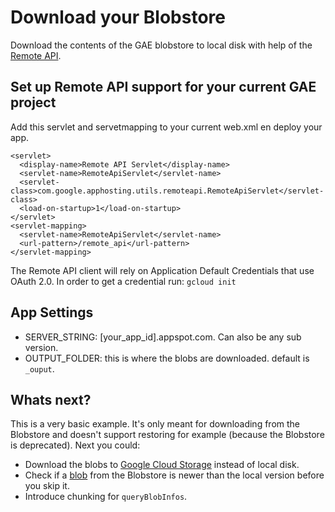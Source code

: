 # Download your Blobstore
Download the contents of the GAE blobstore to local disk with help of the [Remote API](https://cloud.google.com/appengine/docs/java/tools/remoteapi). 

## Set up Remote API support for your current GAE project
Add this servlet and servetmapping to your current web.xml en deploy your app.

```
<servlet>
  <display-name>Remote API Servlet</display-name>
  <servlet-name>RemoteApiServlet</servlet-name>
  <servlet-class>com.google.apphosting.utils.remoteapi.RemoteApiServlet</servlet-class>
  <load-on-startup>1</load-on-startup>
</servlet>
<servlet-mapping>
  <servlet-name>RemoteApiServlet</servlet-name>
  <url-pattern>/remote_api</url-pattern>
</servlet-mapping>
```

The Remote API client will rely on Application Default Credentials that use OAuth 2.0.
In order to get a credential run: `gcloud init`

## App Settings
- SERVER_STRING: [your_app_id].appspot.com. Can also be any sub version.
- OUTPUT_FOLDER: this is where the blobs are downloaded. default is `_ouput`.

## Whats next?
This is a very basic example. It's only meant for downloading from the Blobstore and doesn't support restoring for example (because the Blobstore is deprecated).
Next you could:
- Download the blobs to [Google Cloud Storage](https://cloud.google.com/storage/) instead of local disk.
- Check if a [blob](https://cloud.google.com/appengine/docs/java/javadoc/com/google/appengine/api/blobstore/BlobInfo) from the Blobstore is newer than the local version before you skip it.
- Introduce chunking for `queryBlobInfos`.

